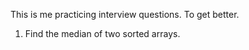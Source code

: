 This is me practicing interview questions. To get better.
1. Find the median of two sorted arrays.

